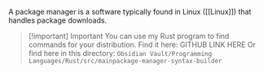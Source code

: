 A package manager is a software typically found in Linux ([[Linux]])  that handles package downloads.

> [!important] Important
> You can use my Rust program to find commands for your distribution. Find it here:
> GITHUB LINK HERE
> Or find here in this directory: `Obsidian Vault/Programming Languages/Rust/src/mainpackage-manager-syntax-builder`

